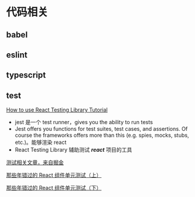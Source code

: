 # 代码相关

## babel

## eslint

## typescript

## test

[How to use React Testing Library Tutorial](https://www.robinwieruch.de/react-testing-library)

- jest 是一个 test runner，gives you the ability to run tests
- Jest offers you functions for test suites, test cases, and assertions. Of course the frameworks offers more than this (e.g. spies, mocks, stubs, etc.)。能够渲染 react
- React Testing Library 辅助测试 **_react_** 项目的工具

[测试相关文章，来自掘金](https://juejin.cn/collection/6866385817200394247)

[那些年错过的 React 组件单元测试（上）](https://juejin.cn/post/6943430853972852750)

[那些年错过的 React 组件单元测试（下）](https://juejin.cn/post/6946008649026240519)
